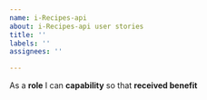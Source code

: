 ```yaml
---
name: i-Recipes-api
about: i-Recipes-api user stories
title: ''
labels: ''
assignees: ''

---
```


As a **role** I can **capability** so that **received benefit**
